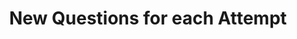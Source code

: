 ---
title: New Questions for each Attempt
redirect_to: "/releases/v3.5.0/authors/assessment_new_quizzes"
---